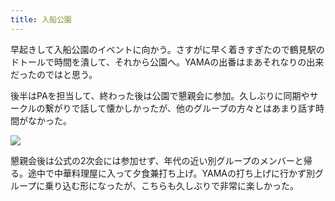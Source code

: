 ```yaml
---
title: 入船公園
---
```


早起きして入船公園のイベントに向かう。さすがに早く着きすぎたので鶴見駅のドトールで時間を潰して、それから公園へ。YAMAの出番はまあそれなりの出来だったのではと思う。

後半はPAを担当して、終わった後は公園で懇親会に参加。久しぶりに同期やサークルの繋がりで話して懐かしかったが、他のグループの方々とはあまり話す時間がなかった。

![](https://photos.apkas.net/medium/202305/20230503-115503.webp)

懇親会後は公式の2次会には参加せず、年代の近い別グループのメンバーと帰る。途中で中華料理屋に入って夕食兼打ち上げ。YAMAの打ち上げに行かず別グループに乗り込む形になったが、こちらも久しぶりで非常に楽しかった。
